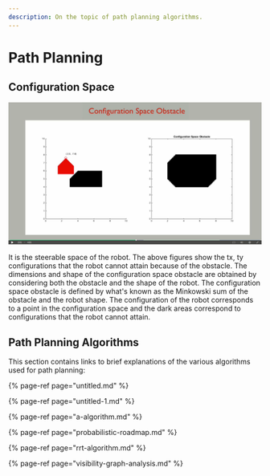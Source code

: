 ```yaml
---
description: On the topic of path planning algorithms.
---
```


# Path Planning

## Configuration Space 

![](../../.gitbook/assets/configurationspace1.png)

It is the steerable space of the robot. The above figures show the tx, ty configurations that the robot cannot attain because of the obstacle. The dimensions and shape of the configuration space obstacle are obtained by considering both the obstacle and the shape of the robot. The configuration space obstacle is defined by what's known as the Minkowski sum of the obstacle and the robot shape. The configuration of the robot corresponds to a point in the configuration space and the dark areas correspond to configurations that the robot cannot attain.

## Path Planning Algorithms

This section contains links to brief explanations of the various algorithms used for path planning:

{% page-ref page="untitled.md" %}

{% page-ref page="untitled-1.md" %}

{% page-ref page="a-algorithm.md" %}

{% page-ref page="probabilistic-roadmap.md" %}

{% page-ref page="rrt-algorithm.md" %}

{% page-ref page="visibility-graph-analysis.md" %}

